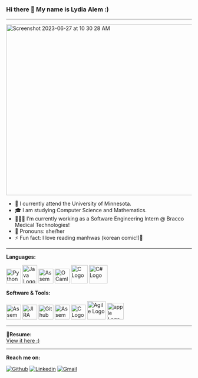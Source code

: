 ### Hi there 👋 My name is Lydia Alem :)
---
<!--
<img width="900" height="400" alt="Screenshot 2023-06-27 at 10 30 28 AM" src="https://github.com/LydiaAlem/LydiaAlem/assets/107647071/1e88f391-999e-4326-87aa-fdec2e0ed29a">
-->
<img width="935" height="465" alt="Screenshot 2023-06-27 at 10 30 28 AM" src="https://github.com/LydiaAlem/LydiaAlem/assets/107647071/1412f600-fc14-4565-9a00-7c718ad06eec">





- 📍 I currently attend the University of Minnesota.
- 🎓 I am studying Computer Science and Mathematics.
- 👩🏽‍💻 I’m currently working as a Software Engineering Intern @ Bracco Medical Technologies!
- 🙂 Pronouns: she/her
- ⚡ Fun fact: I love reading manhwas (korean comic!)💛

---
**Languages:** 

<img src="https://github.com/LydiaAlem/LydiaAlem/assets/107647071/d65f20a1-893c-4ac2-805a-de67a82a44d1" alt="Python Logo" width="40" height="40"> <img src="https://github.com/LydiaAlem/LydiaAlem/assets/107647071/a46cd09b-efb3-4411-a9da-69f65dd63533" alt="Java Logo" width="40" height="50"> <img src="https://github.com/LydiaAlem/LydiaAlem/assets/107647071/47094296-87e7-48ca-9993-211e8547a05c" alt="Assembly Logo" width="40" height="40"> <img src="https://github.com/LydiaAlem/LydiaAlem/assets/107647071/efdf0aa2-ed31-4fcf-9788-867d56973a57" alt="OCaml Logo" width="40" height="40"> <img src="https://github.com/LydiaAlem/LydiaAlem/assets/107647071/8cc24b54-06e5-4c1b-903c-88a8399015a1" alt="C Logo" width="45" height="50"> <img src="https://github.com/LydiaAlem/LydiaAlem/assets/107647071/c0f82660-f4da-42ba-86ff-98fade629de3" alt="C# Logo" width="50" height="50"> 


**Software & Tools:**

<img src="https://github.com/LydiaAlem/Assembly-LCD-Clock/assets/107647071/06ac4f62-e026-45bc-8292-adb29cfd6c59" alt="Assembly Logo" width="40" height="40"> <img src="https://github.com/LydiaAlem/LydiaAlem/assets/107647071/08818c00-a030-4291-9236-c188fa816d3d" alt="JIRA Logo" width="40" height="40"> <img src="https://github.com/LydiaAlem/LydiaAlem/assets/107647071/69c0bb67-ee5c-4328-a0b1-b0f33d1999ef" alt="Github Logo" width="40" height="40"> <img src="https://github.com/LydiaAlem/LydiaAlem/assets/107647071/4f35a8cc-da68-49f3-8cdc-f6ca0893988b" alt="Assembly Logo" width="40" height="40"> <img src="https://github.com/LydiaAlem/LydiaAlem/assets/107647071/aba5e05b-5833-4b33-a54d-3637bbaa3a08" alt="C Logo" width="40" height="40"> <img src="https://github.com/LydiaAlem/LydiaAlem/assets/107647071/bf801e65-8f81-4917-b573-bfd662fcf000" alt="Agile Logo" width="50" height="50"> <img src="https://github.com/LydiaAlem/LydiaAlem/assets/107647071/58e5584a-00f8-4172-a60f-065723cdd0bc" alt="apple Logo" width="45" height="45">

---

**📝Resume:**
<br/>
[View it here :)](https://github.com/LydiaAlem/LydiaAlem/files/11900972/Resume2-3.pdf)

---
**Reach me on:**

<!-- <a href="https://www.linkedin.com/in/lydia-alem-37b831260/">
   <img align="left" alt="Piyush Pravin | Linkedin" width="24px" src="https://github.com/piyushP7pravin/piyushP7pravin/blob/master/Linkedin.svg" />
  </a>
  <a href="mailto:alem0046@umn.com">
    <img align="left" alt="Piyush Pravin | Gmail" width="26px" src="https://github.com/piyushP7pravin/piyushP7pravin/blob/master/Gmail.svg" />
  </a> -->

[![Github](https://img.shields.io/badge/-Github-000?style=flat&logo=Github&logoColor=white)](https://github.com/LydiaAlem)
[![Linkedin](https://img.shields.io/badge/-LinkedIn-blue?style=flat&logo=Linkedin&logoColor=white)](https://www.linkedin.com/in/lydia-alem-37b831260/)
[![Gmail](https://img.shields.io/badge/-Gmail-c14438?style=flat&logo=Gmail&logoColor=white)](mailto:alem0046@umn.edu)
